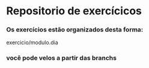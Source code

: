 # Repositorio de exercícicos

### Os exercícios estão organizados desta forma:
exercicio/modulo.dia

### você pode velos a partir das branchs
